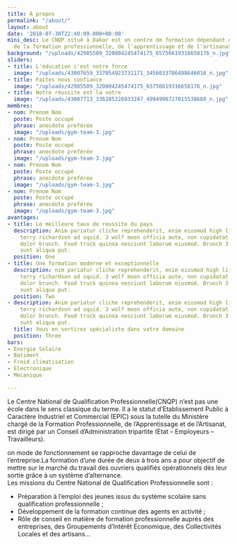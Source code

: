 ```yaml
---
title: A propos
permalink: "/about/"
layout: about
date: '2018-07-30T22:40:09.000+00:00'
mini_desc: Le CNQP situé à Dakar est un centre de formation dépendant du ministère
  de la formation professionnelle, de l'apprentissage et de l'artisanat.
background: "/uploads/42985509_320004245474175_65756619316658176_n.jpg"
sliders:
- title: L'éducation c'est notre force
  image: "/uploads/43007659_337054923731171_3456033786498646016_n.jpg"
- title: Faites nous confiance
  image: "/uploads/42985509_320004245474175_65756619316658176_n.jpg"
- title: Notre réussite est la votre
  image: "/uploads/43007713_336285226933247_4994996727015538688_n.jpg"
membres:
- nom: Prenom Nom
  poste: Poste occupé
  phrase: anecdote preférée
  image: "/uploads/gym-team-3.jpg"
- nom: Prenom Nom
  poste: Poste occupé
  phrase: anecdote preférée
  image: "/uploads/gym-team-3.jpg"
- nom: Prenom Nom
  poste: Poste occupé
  phrase: anecdote preférée
  image: "/uploads/gym-team-3.jpg"
- nom: Prenom Nom
  poste: Poste occupé
  phrase: anecdote preférée
  image: "/uploads/gym-team-3.jpg"
avantages:
- title: Le meilleure taux de reussite du pays
  description: Anim pariatur cliche reprehenderit, enim eiusmod high life accusamus
    terry richardson ad squid. 3 wolf moon officia aute, non cupidatat skateboard
    dolor brunch. Food truck quinoa nesciunt laborum eiusmod. Brunch 3 wolf moon tempor,
    sunt aliqua put.
  position: One
- title: Une formation moderne et exceptionnelle
  description: nim pariatur cliche reprehenderit, enim eiusmod high life accusamus
    terry richardson ad squid. 3 wolf moon officia aute, non cupidatat skateboard
    dolor brunch. Food truck quinoa nesciunt laborum eiusmod. Brunch 3 wolf moon tempor,
    sunt aliqua put.
  position: Two
- description: Anim pariatur cliche reprehenderit, enim eiusmod high life accusamus
    terry richardson ad squid. 3 wolf moon officia aute, non cupidatat skateboard
    dolor brunch. Food truck quinoa nesciunt laborum eiusmod. Brunch 3 wolf moon tempor,
    sunt aliqua put.
  title: Vous en sortirez spécialiste dans votre domaine
  position: Three
bars:
- Energie Solaire
- Batiment
- Froid climatisation
- Electronique
- Mecanique

---
```

<p class="text-justify">Le Centre National  de Qualification Professionnelle(CNQP) n’est pas une école dans le sens classique du terme. Il a le statut d’Etablissement Public à Caractère Industriel et Commercial (EPIC) sous la tutelle du Ministère chargé de la Formation Professionnelle, de l’Apprentissage et de l’Artisanat, est dirigé par un Conseil d’Administration tripartite (Etat – Employeurs – Travailleurs).</p> <p class="text-justify">on mode de fonctionnement se rapproche davantage de celui de l’entreprise.La formation d’une durée de deux à trois ans a pour objectif de mettre sur le marché du travail des ouvriers qualifiés opérationnels dès leur sortie grâce à un système d’alternance.</br>Les missions du Centre National de Qualification Professionnelle sont :</p> <ul class="list-icons"> <li><i class="icon-check-1"></i> Préparation à l’emploi des jeunes issus du système scolaire sans qualification professionnelle ;</li> <li><i class="icon-check-1"></i> Développement de la formation continue des agents en activité ;</li> <li><i class="icon-check-1"></i> Rôle de conseil en matière de formation professionnelle auprès des entreprises, des Groupements d’Intérêt Economique, des Collectivités Locales et des artisans…</li> </ul>